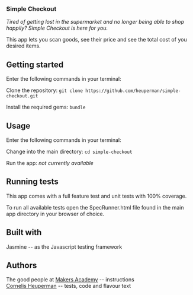 ### Simple Checkout

*Tired of getting lost in the supermarket and no longer being able to shop happily? Simple Checkout is here for you.*

This app lets you scan goods, see their price and see the total cost of you desired items.

## Getting started
Enter the following commands in your terminal:

Clone the repository:
`git clone https://github.com/heuperman/simple-checkout.git`

Install the required gems:
`bundle`

## Usage
Enter the following commands in your terminal:

Change into the main directory:
`cd simple-checkout`

Run the app:
*not currently available*

## Running tests
This app comes with a full feature test and unit tests with 100% coverage.  

To run all available tests open the SpecRunner.html file found in the main app directory in your browser of choice.

## Built with
Jasmine -- as the Javascript testing framework

## Authors
The good people at [Makers Academy](https://makers.tech/) -- instructions  
[Cornelis Heuperman](https://github.com/heuperman) -- tests, code and flavour text
